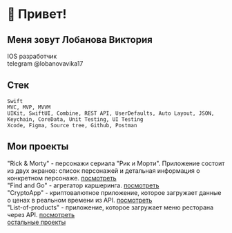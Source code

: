 # 👋 Привет!
## Меня зовут Лобанова Виктория      
IOS разработчик        
telegram @lobanovavika17

## Стек
~~~
Swift
MVC, MVP, MVVM
UIKit, SwiftUI, Combine, REST API, UserDefaults, Auto Layout, JSON, Keychain, CoreData, Unit Testing, UI Testing
Xcode, Figma, Source tree, Github, Postman
~~~

## Мои проекты
"Rick & Morty" - персонажи сериала "Рик и Морти". Приложение состоит из двух экранов: список персонажей и детальная информация о конкретном персонаже. [посмотреть](https://github.com/LobanovaViktoria/Rick-and-Morty)        
"Find and Go" - агрегатор каршеринга. [посмотреть](https://github.com/Car-sharing-Mob-App-IOS/iOS)      
"CryptoApp" - криптовалютное приложение, которое загружает данные о ценах в реальном времени из API. [посмотреть](https://github.com/LobanovaViktoria/CryptoApp)     
"List-of-products" - приложение, которое загружает меню ресторана через API. [посмотреть](https://github.com/LobanovaViktoria/List-of-products)        
[остальные проекты](https://github.com/LobanovaViktoria?tab=repositories)      

